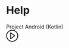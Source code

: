 # Help
Project Android (Kotlin)<br />
![alt text](https://github.com/fonpiii/Help/blob/main/app/src/main/res/drawable/play.png)
